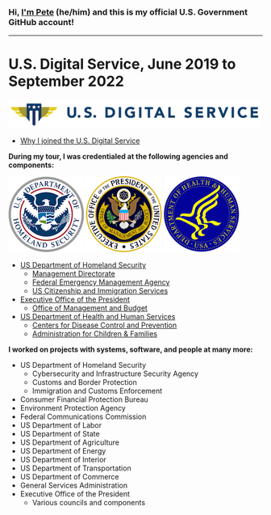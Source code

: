 ### Hi, **[I'm Pete](https://linkedin.com/in/petewaterman)** (he/him) and this is my official U.S. Government GitHub account!

---
# U.S. Digital Service, June 2019 to September 2022

![United States Digital Service](images/usds.png)

* [Why I joined the U.S. Digital Service](https://medium.com/the-u-s-digital-service/why-we-serve-pete-waterman-24e2b72b3173)

**During my tour, I was credentialed at the following agencies and components:**

![Department of Homeland Security](images/dhs.png)
![Executive Office of the President](images/eop.png)
![Department of Health and Human Services](images/hhs.png)

- [US Department of Homeland Security](https://www.dhs.gov/)
  - [Management Directorate](https://www.dhs.gov/management-directorate)
  - [Federal Emergency Management Agency](https://www.fema.gov/)
  - [US Citizenship and Immigration Services](https://www.uscis.gov/)
- [Executive Office of the President](https://www.whitehouse.gov/administration/executive-office-of-the-president/)
  - [Office of Management and Budget](https://www.whitehouse.gov/omb/)
- [US Department of Health and Human Services](https://www.hhs.gov/)
  - [Centers for Disease Control and Prevention](https://www.cdc.gov/)
  - [Administration for Children & Families](https://www.acf.hhs.gov/)

**I worked on projects with systems, software, and people at many more:**

- US Department of Homeland Security
   - Cybersecurity and Infrastructure Security Agency
  - Customs and Border Protection
  - Immigration and Customs Enforcement
- Consumer Financial Protection Bureau
- Environment Protection Agency
- Federal Communications Commission
- US Department of Labor
- US Department of State
- US Department of Agriculture
- US Department of Energy
- US Department of Interior
- US Department of Transportation
- US Department of Commerce
- General Services Administration
- Executive Office of the President
  - Various councils and components
